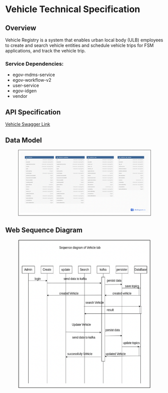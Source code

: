 # Vehicle Technical Specification

## Overview

Vehicle Registry is a system that enables urban local body (ULB) employees to create and search vehicle entities and schedule vehicle trips for FSM applications, and track the vehicle trip.&#x20;

### Service Dependencies:

* egov-mdms-service
* egov-workflow-v2
* user-service
* egov-idgen
* vendor

## API Specification

[Vehicle Swagger Link](https://editor.swagger.io/?url=https://raw.githubusercontent.com/AmanKumar-eGov/municipal-services/master/docs/fsm/v1.3/vehicle.yaml)

## ​Data Model

<figure><img src="../../../.gitbook/assets/Screenshot 2023-04-25 at 9.26.55 AM.png" alt=""><figcaption></figcaption></figure>

## Web Sequence Diagram

<figure><img src="../../../.gitbook/assets/Screenshot 2023-04-25 at 9.27.08 AM.png" alt=""><figcaption></figcaption></figure>
